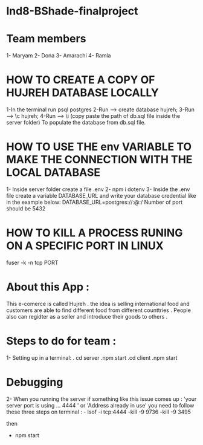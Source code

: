 # lnd8-BShade-finalproject

# Team members

1- Maryam
2- Dona
3- Amarachi
4- Ramla

# HOW TO CREATE A COPY OF HUJREH DATABASE LOCALLY
1-In the terminal run psql postgres
2-Run --> create database hujreh;
3-Run --> \c hujreh;
4-Run --> \i (copy paste the path of db.sql file inside the server folder) To populate the database from db.sql file.


# HOW TO USE THE env VARIABLE TO MAKE THE CONNECTION WITH THE LOCAL DATABASE 
1- Inside server folder create a file .env 
2- npm i dotenv
3- Inside the .env file create a variable DATABASE_URL and write your database credential like in the example below:
   DATABASE_URL=postgres://<USERNAME>:<PASSWORD>@<HOST>:<PORT>/<DB>
 Number of port should be 5432

# HOW TO KILL A PROCESS RUNING ON A SPECIFIC PORT IN LINUX
fuser -k -n tcp PORT

# About this App : 
This e-comerce is called Hujreh . the idea is selling international food and customers are able to find different food from different counttries . People also can regidter as a seller and introduce their goods to others .


# Steps to do for team :
1- Setting up in a terminal:
 . cd server
 .npm start
 .cd client
 .npm start
 
# Debugging
 2- When you running the server if something like this issue comes up : 
 'your server port is using ... 4444 ' or 'Address already in use'
 you need to follow these three steps on terminal :
    - lsof -i tcp:4444 
    -kill -9 9736 
    -kill -9 3495  
    
 then 
  - npm start
